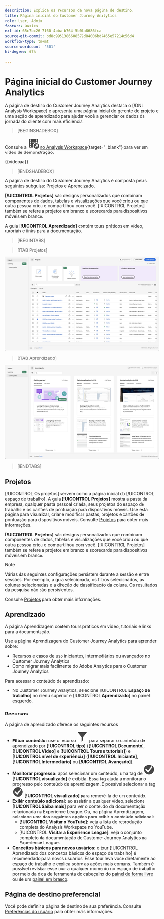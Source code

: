 ```yaml
---
description: Explica os recursos da nova página de destino.
title: Página inicial do Customer Journey Analytics
role: User, Admin
feature: Basics
exl-id: 65c7bc26-7160-4bba-b764-5b0fa8686fca
source-git-commit: bd8c9951386608572d84006bd5465e57214c56d4
workflow-type: tm+mt
source-wordcount: '501'
ht-degree: 97%

---
```


# Página inicial do Customer Journey Analytics

A página de destino do Customer Journey Analytics destaca o [!DNL Analysis Workspace] e apresenta uma página inicial do gerente de projeto e uma seção de aprendizado para ajudar você a gerenciar os dados da jornada do cliente com mais eficiência.


>[!BEGINSHADEBOX]

Consulte a ![Página de aterrissagem do VideoCheckedOut](/help/assets/icons/VideoCheckedOut.svg) [no Analysis Workspace](https://video.tv.adobe.com/v/334278/?quality=12&learn=on){target="_blank"} para ver um vídeo de demonstração.

{{videoaa}}

>[!ENDSHADEBOX]


A página de destino do Customer Journey Analytics é composta pelas seguintes subguias: Projetos e Aprendizado.

**[!UICONTROL Projetos]** são designs personalizados que combinam componentes de dados, tabelas e visualizações que você criou ou que outra pessoa criou e compartilhou com você. [!UICONTROL Projetos] também se refere a projetos em branco e scorecards para dispositivos móveis em branco.

A guia **[!UICONTROL Aprendizado]** contém tours práticos em vídeo, tutoriais e links para a documentação.

>[!BEGINTABS]

>[!TAB Projetos]

![Página de destino dos projetos](assets/landing-projects.png)

>[!TAB Aprendizado]

![Página de destino Aprendizado](assets/landing-learning.png)


>[!ENDTABS]

## Projetos

[!UICONTROL Os projetos] servem como a página inicial do [!UICONTROL espaço de trabalho]. A guia **[!UICONTROL Projetos]** mostra a pasta da empresa, qualquer pasta pessoal criada, seus projetos do espaço de trabalho e os cartões de pontuação para dispositivos móveis. Use esta página para visualizar, criar e modificar pastas, projetos e cartões de pontuação para dispositivos móveis. Consulte [Projetos](/help/analysis-workspace/build-workspace-project/freeform-overview.md) para obter mais informações.


**[!UICONTROL Projetos]** são designs personalizados que combinam componentes de dados, tabelas e visualizações que você criou ou que outra pessoa criou e compartilhou com você. [!UICONTROL Projetos] também se refere a projetos em branco e scorecards para dispositivos móveis em branco.

>[!NOTE]
>
>Várias das seguintes configurações persistem durante a sessão e entre sessões. Por exemplo, a guia selecionada, os filtros selecionados, as colunas selecionadas e a direção de classificação da coluna. Os resultados da pesquisa não são persistentes.

Consulte [Projetos](/help/analysis-workspace/build-workspace-project/freeform-overview.md) para obter mais informações.

<!--

### Customize table columns

To customize column widths, drag the vertical bar that separates each column. 

To add or remove columns from the list of projects, click the column icon (![Landing all](assets/select-column.png) ) in the top-right, then select or deselect column titles. 

The available columns are:

| Column name | Description | 
|---------|----------|
| [!UICONTROL **Name**] | Identifies the name of the project. |
| [!UICONTROL **Type**] | Indicates whether this type is a Workspace project, a Mobile scorecard, or a folder. |
| [!UICONTROL **Tags**] | Tags projects to organize them into groups. | 
| [!UICONTROL **Scheduled**] | Set to [!UICONTROL On] when a project is scheduled or [!UICONTROL Off] when it is not. Clicking the [!UICONTROL On] link lets you see information about the scheduled project. You can also [edit the project schedule](/help/analysis-workspace/export/t-schedule-report.md) if you are the project owner. |
| [!UICONTROL **Project role**] | Identifies the project roles: whether you are the project Owner and whether you have permissions to Edit or Duplicate the project. |
| [!UICONTROL **Report suite**] | Identifies the Report Suites that are associated with the project.<br>Tables and visualizations within a panel derive data from the report suite selected in the top right of the panel. The report suite also determines what components are available in the left rail. Within a project, you can use one or many report suites depending on your analysis use cases. The list of report suites is sorted on relevance. Adobe defines relevance based on how recently and frequently the suite has been used by the current user, and how frequently the suite is used within the organization. |
| [!UICONTROL **Owner**] | Identifies the person who created the project. |
| [!UICONTROL **Shared With**] | Shows who the project is currently shared with. |
| [!UICONTROL **Last Modified**] | The date and time when the project was last modified. |
| [!UICONTROL **Last Opened**] | Identifies the date that a project was last opened by the user who is currently viewing the Projects page. |
| [!UICONTROL **Last Used**] | Helps determine whether a project is valuable to users in your organization by showing the date and time when the project was last opened by any user within the organization.<p>Consider the following when viewing this column:</p><ul><li>Usage information is available starting in September 2023.</li><li>This column is available only to system administrators.</li></ul> |
| [!UICONTROL **Project ID**] | Can be used for debugging projects. |
| [!UICONTROL **Longest Date Range**] | Longer date ranges increase project complexity and may increase processing and load times. |
| [!UICONTROL **Number of queries**] | The total number of requests made to Analytics when the project loads. A higher number of project queries increases project complexity and may increase processing and load times. This data is available only after a project has loaded or a scheduled project was sent. |
| [!UICONTROL **Location**] | Shows the folder where the project is located. |

### Other UI elements on the Projects page

| UI element | Definition |
| --- | --- |
| Edit preferences | Lets you [!UICONTROL View Tutorials], and [Edit user preferences](/help/analysis-workspace/user-preferences.md). |
| [!UICONTROL Create new] | Opens the project modal where you can create a Workspace project or a Mobile scorecard or open a company template.  |
| [!UICONTROL Show less<br> Show more] | Toggles between not showing and showing the banner: ![Top banner](assets/top-banner.png) |
| [!UICONTROL Workspace project] | Creates a blank [Workspace project](/help/analysis-workspace/home.md) for you to  design and build. |
| [!UICONTROL Mobile scorecard] | Creates a blank [mobile scorecard](https://experienceleague.adobe.com/docs/analytics/analyze/mobapp/curator.html) for you to design and build. |
| [!UICONTROL Open Training Tutorial] | Opens the Workspace training tutorial that guides you through the process of building a new starter project in a step-by-step tutorial.|
| [!UICONTROL Open release notes] | Opens the Adobe Analytics section of the latest Adobe Experience Cloud release notes. |
| Filter icon | Filters by tags, report suites, owners, types, and other filters (Mine, Shared with me, Favorites, and Approved)  |
| Search bar | Searches all columns in the table. |
| Selection box | Selects one or more projects to display the project management actions you can perform: **Delete**, **Share**, **Rename**, **Copy**, **Unpin**, **Move Up**, **Move Down**, **Tag**, **Approve**, **Export CSV**, and **Move to**. You may not have permissions to perform all listed actions. |
| [!UICONTROL Favorites] | Adds a star next to a favorite project or folder that can be used as a filter. |
| [!UICONTROL Name] | Identifies the name of the project. |
| Pin icon | Pins items so they always appear at the top of your list but you can re-adjust the order by moving them up or down in the order. Use the ellipsis option menu and select **Move Up** or **Move down** in the list. |
| Info (i) icon | Displays the following information about a project: Type, Project Role, Owner, Description, and who it is shared with. It also indicates who can [edit or duplicate](/help/analysis-workspace/curate-share/share-projects.md) this project. |
| Ellipsis (...) | Displays the project management actions you can perform: **Delete**, **Share**, **Rename**, **Copy**, **Unpin**, **Move Up**, **Move Down**, **Tag**, **Approve**, **Export CSV**, and **Move to**. You may not have permissions to perform all listed actions. |
| SHOW: Folders & Projects or All Projects | Changes the view setting on the table to show folders and projects according to your folder organization **or** show all of your projects in an unorganized list. |
| < (Back button) | Returns you to your most recent landing page configuration in a Workspace project or a report. The page configuration you had when you left the landing page will persist when you return. |

-->

## Aprendizado

A página Aprendizagem contém tours práticos em vídeo, tutoriais e links para a documentação.

Use a página Aprendizagem do Customer Journey Analytics para aprender sobre:

* Recursos e casos de uso iniciantes, intermediários ou avançados no Customer Journey Analytics
* Como migrar mais facilmente do Adobe Analytics para o Customer Journey Analytics

Para acessar o conteúdo de aprendizado:

* No Customer Journey Analytics, selecione [!UICONTROL **Espaço de trabalho**] no menu superior e [!UICONTROL **Aprendizado**] no painel esquerdo.

### Recursos

A página de aprendizado oferece os seguintes recursos

* **Filtrar conteúdo:** use o recurso ![Filtrar](/help/assets/icons/Filter.svg) para separar o conteúdo de aprendizado por **[!UICONTROL tipo]** (**[!UICONTROL Documento]**, **[!UICONTROL Vídeo]** e **[!UICONTROL Tours e tutoriais]**) e **[!UICONTROL nível de experiência]** (**[!UICONTROL Iniciante]**, **[!UICONTROL Intermediário]** ou **[!UICONTROL Avançado]**).
* **Monitorar progresso:** após selecionar um conteúdo, uma tag de ![Marca de seleção de círculo](/help/assets/icons/CheckmarkCircle.svg) **[!UICONTROL visualizado]** é exibida. Essa tag ajuda a monitorar o progresso pelo conteúdo de aprendizagem. É possível selecionar a tag ![Marca de seleção de círculo](/help/assets/icons/CheckmarkCircle.svg) **[!UICONTROL visualizado]** para removê-la de um conteúdo.
* **Exibir conteúdo adicional:** ao assistir a qualquer vídeo, selecione **[!UICONTROL Saiba mais]** para ver o conteúdo da documentação relacionada na Experience League. Ou, na página Aprendizagem, selecione uma das seguintes opções para exibir o conteúdo adicional:
   * **[!UICONTROL Visitar o YouTube]:** veja a lista de reprodução completa do Analysis Workspace no YouTube.
   * [!UICONTROL **Visitar a Experience League**]: veja o conjunto completo da documentação do Customer Journey Analytics na Experience League.
* **Conceitos básicos para novos usuários:** o tour [!UICONTROL Aprendizado dos conceitos básicos do espaço de trabalho] é recomendado para novos usuários. Esse tour leva você diretamente ao espaço de trabalho e explica sobre as ações mais comuns. Também é possível revisitar esse tour a qualquer momento no espaço de trabalho por meio da dica de ferramenta do cabeçalho do [painel de forma livre](/help/analysis-workspace/c-panels/freeform-panel.md) ou de um [painel em branco](/help/analysis-workspace/c-panels/blank-panel.md).

## Página de destino preferencial

Você pode definir a página de destino de sua preferência. Consulte [Preferências do usuário](/help/analysis-workspace/user-preferences.md#general-preferences) para obter mais informações.

<!--
## Landing page FAQ {#landing-faq}

| Question | Answer |
| --- | --- |
| Does the work I do in the beta program UI carry over to the production [!UICONTROL Workspace] experience? | Yes, any work done in the beta carries over to the old/current [!UICONTROL Workspace] experience. |
| Is there a maximum number of projects I can pin? | No, there is no limit on the number of projects you can pin. |
| Can admins designate this landing page for their users? | No, admins cannot designate the landing page on behalf of users. Individual users must turn on the toggle themselves. |
| Are all reports that currently exist in [!DNL Reports & Analytics] still available? | No, the following reports were phased out, based on overall usage data: <ul><li>Any custom eVars/props/events/classifications<li>My Recommended Reports</li><li>Hourly/Daily/Weekly/Monthly/Quarterly/Yearly unique visitors</li><li>DailyWeekly/Monthly/Quarterly/Yearly unique customers</li><li>Action name depth</li><li>Action name summary</li><li>Add dashboard</li><li>Age</li><li>Audio support</li><li>Billing information</li><li>Clicks to page</li><li>Color depth</li><li>Cookie support</li><li>Cookies</li><li>Connection types</li><li>Creative elements</li><li>Credit card type</li><li>Cross sell</li><li>Custom event funnels</li><li>Custom links</li><li>Customer ID</li><li>Day of week</li><li>Entry action name</li><li>Exit action name</li><li>Exit links</li><li>Fallout</li><li>File downloads</li><li>Find in store</li><li>Full paths</li><li>Gender</li><li>Hit ype VISTA rule</li><li>Image support</li><li>Java</li><li>JavaScript</li><li>JavaScript version</li><li>Manage bookmarks</li><li>Manage dashboards</li><li>Monitor color depth</li><li>Monitor resolutions</li><li>Newsletter signups</li><li>Next action name</li><li>Next action name flow</li><li>Null searches</li><li>Operating system</li><li>Order review</li><li>Page of day</li><li>Pages not found</li><li>Pathfinder</li><li>Path length</li><li>Previous action name</li><li>Previous action name flow</li><li>Product activity</li><li>Product cost</li><li>Product department</li><li>Product inventory category</li><li>Product name</li><li>Product reviews</li><li>Product season</li><li>Product shares</li><li>Product zooms</li><li>Reload</li><li>Searches</li><li>Servers</li><li>Single page visits</li><li>Shipping information</li><li>Site hierarchy</li><li>Social mentions</li><li>Time of day</li><li>Time spent on action name</li><li>Video support</li><li>Visitor state</li></ul> | 
-->
